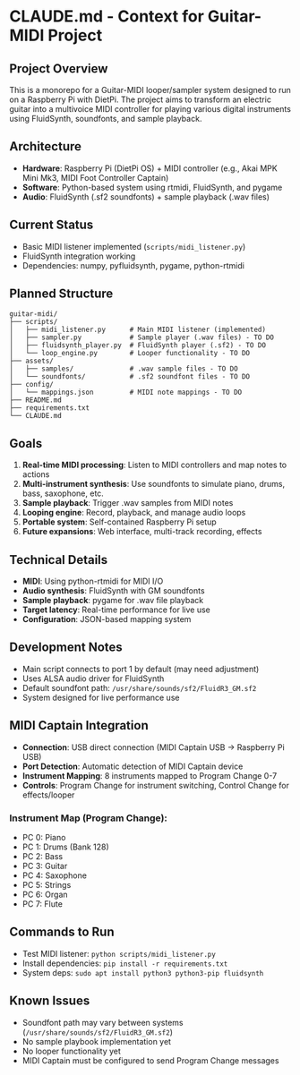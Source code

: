 # CLAUDE.md - Context for Guitar-MIDI Project

## Project Overview
This is a monorepo for a Guitar-MIDI looper/sampler system designed to run on a Raspberry Pi with DietPi. The project aims to transform an electric guitar into a multivoice MIDI controller for playing various digital instruments using FluidSynth, soundfonts, and sample playback.

## Architecture
- **Hardware**: Raspberry Pi (DietPi OS) + MIDI controller (e.g., Akai MPK Mini Mk3, MIDI Foot Controller Captain)
- **Software**: Python-based system using rtmidi, FluidSynth, and pygame
- **Audio**: FluidSynth (.sf2 soundfonts) + sample playback (.wav files)

## Current Status
- Basic MIDI listener implemented (`scripts/midi_listener.py`)
- FluidSynth integration working
- Dependencies: numpy, pyfluidsynth, pygame, python-rtmidi

## Planned Structure
```
guitar-midi/
├── scripts/
│   ├── midi_listener.py      # Main MIDI listener (implemented)
│   ├── sampler.py            # Sample player (.wav files) - TO DO
│   ├── fluidsynth_player.py  # FluidSynth player (.sf2) - TO DO
│   └── loop_engine.py        # Looper functionality - TO DO
├── assets/
│   ├── samples/              # .wav sample files - TO DO
│   └── soundfonts/           # .sf2 soundfont files - TO DO
├── config/
│   └── mappings.json         # MIDI note mappings - TO DO
├── README.md
├── requirements.txt
└── CLAUDE.md
```

## Goals
1. **Real-time MIDI processing**: Listen to MIDI controllers and map notes to actions
2. **Multi-instrument synthesis**: Use soundfonts to simulate piano, drums, bass, saxophone, etc.
3. **Sample playback**: Trigger .wav samples from MIDI notes
4. **Looping engine**: Record, playback, and manage audio loops
5. **Portable system**: Self-contained Raspberry Pi setup
6. **Future expansions**: Web interface, multi-track recording, effects

## Technical Details
- **MIDI**: Using python-rtmidi for MIDI I/O
- **Audio synthesis**: FluidSynth with GM soundfonts
- **Sample playback**: pygame for .wav file playback
- **Target latency**: Real-time performance for live use
- **Configuration**: JSON-based mapping system

## Development Notes
- Main script connects to port 1 by default (may need adjustment)
- Uses ALSA audio driver for FluidSynth
- Default soundfont path: `/usr/share/sounds/sf2/FluidR3_GM.sf2`
- System designed for live performance use

## MIDI Captain Integration
- **Connection**: USB direct connection (MIDI Captain USB → Raspberry Pi USB)
- **Port Detection**: Automatic detection of MIDI Captain device
- **Instrument Mapping**: 8 instruments mapped to Program Change 0-7
- **Controls**: Program Change for instrument switching, Control Change for effects/looper

### Instrument Map (Program Change):
- PC 0: Piano
- PC 1: Drums (Bank 128)
- PC 2: Bass
- PC 3: Guitar
- PC 4: Saxophone
- PC 5: Strings
- PC 6: Organ
- PC 7: Flute

## Commands to Run
- Test MIDI listener: `python scripts/midi_listener.py`
- Install dependencies: `pip install -r requirements.txt`
- System deps: `sudo apt install python3 python3-pip fluidsynth`

## Known Issues
- Soundfont path may vary between systems (`/usr/share/sounds/sf2/FluidR3_GM.sf2`)
- No sample playbook implementation yet
- No looper functionality yet
- MIDI Captain must be configured to send Program Change messages